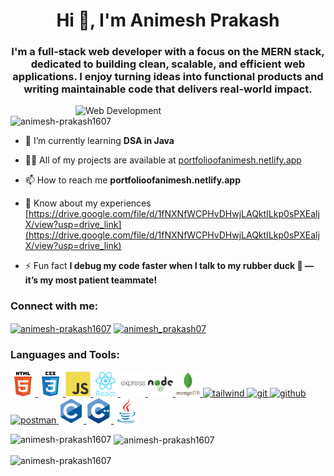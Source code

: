 
<h1 align="center">Hi 👋, I'm Animesh Prakash</h1>
<h3 align="center">I'm a full-stack web developer with a focus on the MERN stack, dedicated to building clean, scalable, and efficient web applications. I enjoy turning ideas into functional products and writing maintainable code that delivers real-world impact.</h3>

<img align="right" alt="Web Development" width="400" src="https://img.freepik.com/free-vector/website-development-banner_33099-1687.jpg?t=st=1746545954~exp=1746549554~hmac=109695d40cdfb30e63e7cefe688db783e608d394a240ff4005650bd7c71202f0&w=1380"> 

<p align="left"> <img src="https://komarev.com/ghpvc/?username=animesh-prakash1607&label=Profile%20views&color=0e75b6&style=flat" alt="animesh-prakash1607" /> </p>

- 🌱 I’m currently learning **DSA in Java**

- 👨‍💻 All of my projects are available at [portfolioofanimesh.netlify.app](portfolioofanimesh.netlify.app)

- 📫 How to reach me **portfolioofanimesh.netlify.app**

- 📄 Know about my experiences [https://drive.google.com/file/d/1fNXNfWCPHvDHwjLAQktILkp0sPXEaljX/view?usp=drive_link](https://drive.google.com/file/d/1fNXNfWCPHvDHwjLAQktILkp0sPXEaljX/view?usp=drive_link)

- ⚡ Fun fact **I debug my code faster when I talk to my rubber duck 🐤 — it’s my most patient teammate!**

<h3 align="left">Connect with me:</h3>
<p align="left">
<a href="https://linkedin.com/in/animesh-prakash1607" target="blank"><img align="center" src="https://raw.githubusercontent.com/rahuldkjain/github-profile-readme-generator/master/src/images/icons/Social/linked-in-alt.svg" alt="animesh-prakash1607" height="30" width="40" /></a>
<a href="https://www.leetcode.com/animesh_prakash07" target="blank"><img align="center" src="https://raw.githubusercontent.com/rahuldkjain/github-profile-readme-generator/master/src/images/icons/Social/leet-code.svg" alt="animesh_prakash07" height="30" width="40" /></a>
</p>

<h3 align="left">Languages and Tools:</h3>
<p align="left">
  <!-- HTML -->
  <a href="https://www.w3.org/html/" target="_blank" rel="noreferrer">
    <img src="https://raw.githubusercontent.com/devicons/devicon/master/icons/html5/html5-original-wordmark.svg" alt="html5" width="40" height="40"/>
  </a>
  <!-- CSS -->
  <a href="https://www.w3schools.com/css/" target="_blank" rel="noreferrer">
    <img src="https://raw.githubusercontent.com/devicons/devicon/master/icons/css3/css3-original-wordmark.svg" alt="css3" width="40" height="40"/>
  </a>
  <!-- JavaScript -->
  <a href="https://developer.mozilla.org/en-US/docs/Web/JavaScript" target="_blank" rel="noreferrer">
    <img src="https://raw.githubusercontent.com/devicons/devicon/master/icons/javascript/javascript-original.svg" alt="javascript" width="40" height="40"/>
  </a>
  <!-- React -->
  <a href="https://reactjs.org/" target="_blank" rel="noreferrer">
    <img src="https://raw.githubusercontent.com/devicons/devicon/master/icons/react/react-original-wordmark.svg" alt="react" width="40" height="40"/>
  </a>
  <!-- Express -->
  <a href="https://expressjs.com" target="_blank" rel="noreferrer">
    <img src="https://raw.githubusercontent.com/devicons/devicon/master/icons/express/express-original-wordmark.svg" alt="express" width="40" height="40"/>
  </a>
  <!-- Node.js -->
  <a href="https://nodejs.org" target="_blank" rel="noreferrer">
    <img src="https://raw.githubusercontent.com/devicons/devicon/master/icons/nodejs/nodejs-original-wordmark.svg" alt="nodejs" width="40" height="40"/>
  </a>
  <!-- MongoDB -->
  <a href="https://www.mongodb.com/" target="_blank" rel="noreferrer">
    <img src="https://raw.githubusercontent.com/devicons/devicon/master/icons/mongodb/mongodb-original-wordmark.svg" alt="mongodb" width="40" height="40"/>
  </a>
  <!-- Tailwind CSS -->
  <a href="https://tailwindcss.com/" target="_blank" rel="noreferrer">
    <img src="https://www.vectorlogo.zone/logos/tailwindcss/tailwindcss-icon.svg" alt="tailwind" width="40" height="40"/>
  </a>
  <!-- Git -->
  <a href="https://git-scm.com/" target="_blank" rel="noreferrer">
    <img src="https://www.vectorlogo.zone/logos/git-scm/git-scm-icon.svg" alt="git" width="40" height="40"/>
  </a>
  <!-- GitHub -->
  <a href="https://github.com/" target="_blank" rel="noreferrer">
    <img src="https://github.githubassets.com/images/modules/logos_page/GitHub-Mark.png" alt="github" width="40" height="40"/>
  </a>
  <!-- Postman -->
  <a href="https://postman.com" target="_blank" rel="noreferrer">
    <img src="https://www.vectorlogo.zone/logos/getpostman/getpostman-icon.svg" alt="postman" width="40" height="40"/>
  </a>
  <!-- C -->
  <a href="https://www.cprogramming.com/" target="_blank" rel="noreferrer">
    <img src="https://raw.githubusercontent.com/devicons/devicon/master/icons/c/c-original.svg" alt="c" width="40" height="40"/>
  </a>
  <!-- C++ -->
  <a href="https://www.w3schools.com/cpp/" target="_blank" rel="noreferrer">
    <img src="https://raw.githubusercontent.com/devicons/devicon/master/icons/cplusplus/cplusplus-original.svg" alt="cplusplus" width="40" height="40"/>
  </a>
  <!-- Java -->
  <a href="https://www.java.com" target="_blank" rel="noreferrer">
    <img src="https://raw.githubusercontent.com/devicons/devicon/master/icons/java/java-original.svg" alt="java" width="40" height="40"/>
  </a>
</p>


<p><img align="left" src="https://github-readme-stats.vercel.app/api/top-langs?username=animesh-prakash1607&show_icons=true&locale=en&layout=compact" alt="animesh-prakash1607" /></p>

<p>&nbsp;<img align="center" src="https://github-readme-stats.vercel.app/api?username=animesh-prakash1607&show_icons=true&locale=en" alt="animesh-prakash1607" /></p>

<p><img align="center" src="https://github-readme-streak-stats.herokuapp.com/?user=animesh-prakash1607&" alt="animesh-prakash1607" /></p>
